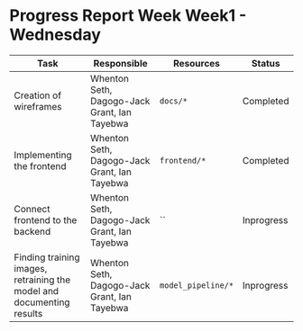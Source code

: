 # Progress Report Week Week1 - Wednesday
 

| **Task** | **Responsible** | **Resources** | **Status** |
| --- | --- | --- | --- |
| Creation of wireframes | Whenton Seth, Dagogo-Jack Grant, Ian Tayebwa | `docs/*` | Completed |
| Implementing the frontend | Whenton Seth, Dagogo-Jack Grant, Ian Tayebwa | `frontend/*` | Completed |
| Connect frontend to the backend | Whenton Seth, Dagogo-Jack Grant, Ian Tayebwa | `` | Inprogress |
| Finding training images, retraining the model and documenting results | Whenton Seth, Dagogo-Jack Grant, Ian Tayebwa | `model_pipeline/*` | Inprogress |
